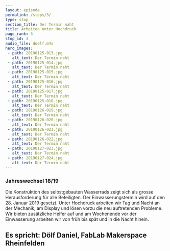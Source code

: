 ```yaml
---
layout: episode
permalink: /stops/3/
type: stop
section_title: Der Termin naht
title: Arbeiten unter Hochdruck
page_rank: 3
stop_id: 3
audio_file: doelf.m4a
hero_images:
 - path: 20190125-013.jpg
   alt_text: Der Termin naht
 - path: 20190125-014.jpg
   alt_text: Der Termin naht
 - path: 20190125-015.jpg
   alt_text: Der Termin naht
 - path: 20190125-016.jpg
   alt_text: Der Termin naht
 - path: 20190125-017.jpg
   alt_text: Der Termin naht
 - path: 20190125-018.jpg
   alt_text: Der Termin naht
 - path: 20190126-019.jpg
   alt_text: Der Termin naht
 - path: 20190126-020.jpg
   alt_text: Der Termin naht
 - path: 20190126-021.jpg
   alt_text: Der Termin naht
 - path: 20190126-022.jpg
   alt_text: Der Termin naht
 - path: 20190127-023.jpg
   alt_text: Der Termin naht
 - path: 20190127-024.jpg
   alt_text: Der Termin naht
---
```


### Jahreswechsel 18/19
Die Konstruktion des selbstgebauten Wasserrads zeigt sich als grosse Herausforderung für alle Beteiligten. Der Einwasserungstermin wird auf den 28. Januar 2019 gesetzt. Unter Hochdruck arbeiten wir Tag und Nacht an der Mechanik, am Display und lösen vorzu die neu auftretenden Probleme.
Wir bieten zusätzliche Helfer auf und am Wochenende vor der Einwasserung arbeiten wir von früh bis spät und in die Nacht hinein.

## Es spricht: Dölf Daniel, FabLab Makerspace Rheinfelden